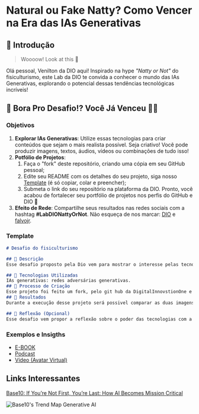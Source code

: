 # Natural ou Fake Natty? Como Vencer na Era das IAs Generativas

## 🚀 Introdução

> Woooow! Look at this 👀

Olá pessoal, Venilton da DIO aqui! Inspirado na hype _"Natty or Not"_ do fisiculturismo, este Lab da DIO te convida a conhecer o mundo das IAs Generativas, explorando o potencial dessas tendências tecnológicas incríveis!

## 🎯 Bora Pro Desafio!? Você Já Venceu 💪🤓

### Objetivos

1. **Explorar IAs Generativas**: Utilize essas tecnologias para criar conteúdos que sejam o mais realista possível. Seja criativo! Você pode produzir imagens, textos, áudios, vídeos ou combinações de tudo isso!
1. **Potfólio de Projetos**:
    1. Faça o "fork" deste repositório, criando uma cópia em seu GitHub pessoal;
    2. Edite seu README com os detalhes do seu projeto, siga nosso [Template](#template) (é só copiar, colar e preencher);
    3. Submeta o link do seu repositório na plataforma da DIO. Pronto, você acabou de fortalecer seu portfólio de projetos nos perfis do GitHub e DIO 🚀
1. **Efeito de Rede**: Compartilhe seus resultados nas redes sociais com a hashtag **#LabDIONattyOrNot**. Não esqueça de nos marcar: [DIO](https://www.linkedin.com/school/dio-makethechange) e [falvojr](https://www.linkedin.com/in/falvojr).

### Template

```markdown
# Desafio do fisiculturismo

## 📒 Descrição
Esse desafio proposto pela Dio vem para mostrar o interesse pelas tecnologias que são parceiras da área de IA. O bootcamp Nexa fundamentos de IA generativa, é um bootcamp que vem nós atualizar sobre as novidades tecnologicas que estão dominando o mercado, além de ter curta duração para ninguém ter desculpa que não pode participar!!!

## 🤖 Tecnologias Utilizadas
IAs generativas: redes adversárias generativas.
## 🧐 Processo de Criação
Esse projeto foi feito um fork, pelo git hub da DigitalInnovstionOne e incrementados alguns conteúdos por mim. 
## 🚀 Resultados
Durante a execução desse projeto será possivel comparar as duas imagens e distinguir qual é a verdadeira e qual é a fake.

## 💭 Reflexão (Opcional)
Esse desafio vem propor a reflexão sobre o poder das tecnologias com a utilização das IAs generativas. Sobretudo aconselho a pesquisar conteúdos sobre o tema, para que estás possam ser utilizadas com sabedoria e para que, como estudantes e profissionais dessa área, possamos ensinar e mostrar para a sociedade o quais podem ser beneficos, e para fazer da TI um facilitador na vida das pessoas.
```

### Exemplos e Insigths

- [E-BOOK](/exemplos/E-BOOK.md)
- [Podcast](/exemplos/PODCAST.md)
- [Vídeo (Avatar Virtual)](/exemplos/VIDEO.md)

## Links Interessantes

[Base10: If You’re Not First, You’re Last: How AI Becomes Mission Critical](https://base10.vc/post/generative-ai-mission-critical/)

![Base10's Trend Map Generative AI](https://github.com/digitalinnovationone/lab-natty-or-not/assets/730492/f4df26e8-f8f7-4419-8252-c69d73ea930c)
